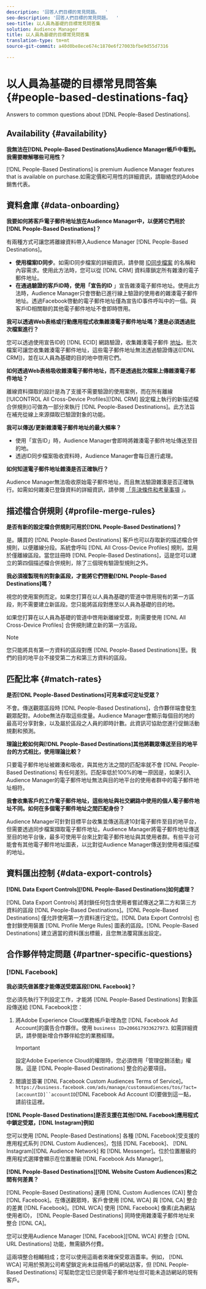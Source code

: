 ```yaml
---
description: '回答人們目標的常見問題。  '
seo-description: '回答人們目標的常見問題。  '
seo-title: 以人員為基礎的目標常見問答集
solution: Audience Manager
title: 以人員為基礎的目標常見問答集
translation-type: tm+mt
source-git-commit: a40d0be8ece674c1870e6f27003bfbe9d55d7316

---
```



# 以人員為基礎的目標常見問答集 {#people-based-destinations-faq}

Answers to common questions about [!DNL People-Based Destinations].

## Availability {#availability}

**我無法在[!DNL People-Based Destinations]Audience Manager帳戶中看到。我需要瞭解哪些可用性？**

[!DNL People-Based Destinations] is premium Audience Manager features that is available on purchase.如需定價和可用性的詳細資訊，請聯絡您的Adobe銷售代表。

## 資料倉庫 {#data-onboarding}

**我要如何將客戶電子郵件地址放在Audience Manager中，以便將它們用於[!DNL People-Based Destinations]？**

有兩種方式可讓您將離線資料帶入Audience Manager [!DNL People-Based Destinations]。

* **使用檔案ID同步**。如需ID同步檔案的詳細資訊，請參閱 [ID同步檔案](../integration/sending-audience-data/batch-data-transfer-explained/id-sync-file-based.md) 的名稱和內容需求。使用此方法時，您可以從 [!DNL CRM] 資料庫鎖定所有雜湊的電子郵件地址。
* **在通過驗證的客戶ID時，使用「宣告的ID** 」宣告雜湊電子郵件地址。使用此方法時，Audience Manager只會啓動已進行線上驗證的使用者的雜湊電子郵件地址。透過Facebook啓動的電子郵件地址僅為宣告ID事件呼叫中的一個。與客戶ID相關聯的其他電子郵件地址不會即時啓用。

**我可以透過Web表格或行動應用程式收集雜湊電子郵件地址嗎？還是必須透過批次檔案進行？**

您可以透過使用宣告ID的 [!DNL ECID] 網路驗證，收集雜湊電子郵件 [地址](../features/declared-ids.md)。批次檔案可讓您收集雜湊電子郵件地址，這些電子郵件地址無法透過驗證傳送([!DNL CRM])，並在以人員為基礎的目的地中啓用它們。

**如何透過Web表格吸收雜湊電子郵件地址，而不是透過批次檔案上傳雜湊電子郵件地址？**

離線資料擷取的設計是為了支援不需要驗證的使用案例，而在所有離線[!UICONTROL All Cross-Device Profiles][!DNL CRM] 設定檔上執行的新描述檔合併規則()可做為一部分來執行 [!DNL People-Based Destinations]。此方法旨在補充從線上來源擷取已驗證對象的功能。

**我可以傳送/更新雜湊電子郵件地址的最大頻率？**

* 使用「宣告ID」時，Audience Manager會即時將雜湊電子郵件地址傳送至目的地。
* 透過ID同步檔案吸收資料時，Audience Manager會每日進行處理。

**如何知道電子郵件地址雜湊是否正確執行？**

Audience Manager無法吸收原始電子郵件地址，而且無法驗證雜湊是否正確執行。如需如何雜湊已登錄資料的詳細資訊，請參閱 [「先決條件和考量事項](../features/destinations/people-based-destinations-prerequisites.md) 」。

## 描述檔合併規則 {#profile-merge-rules}

**是否有新的設定檔合併規則可用於[!DNL People-Based Destinations]？**

是。購買的 [!DNL People-Based Destinations] 客戶也可以存取新的描述檔合併規則，以便離線分段。系統會呼叫 [!DNL All Cross-Device Profiles] 規則，並用於僅離線區段。當您註冊時 [!DNL People-Based Destinations]，這是您可以建立的第四個描述檔合併規則，除了三個現有驗證型規則之外。

**我必須複製現有的對象區段，才能將它們啓動[!DNL People-Based Destinations]嗎？**

視您的使用案例而定。如果您打算在以人員為基礎的管道中啓用現有的第一方區段，則不需要建立新區段。您只能將區段對應至以人員為基礎的目的地。

如果您打算在以人員為基礎的管道中啓用新離線受眾，則需要使用 [!DNL All Cross-Device Profiles] 合併規則建立新的第一方區段。
>[!NOTE]
>
> 您只能將具有第一方資料的區段對應 [!DNL People-Based Destinations]至。我們的目的地平台不接受第二方和第三方資料的區段。

## 匹配比率 {#match-rates}

**是否[!DNL People-Based Destinations]可見率或可定址受眾？**

不會。傳送觀眾區段時 [!DNL People-Based Destinations]，合作夥伴端會發生觀眾配對。Adobe無法存取這些度量。Audience Manager會顯示每個目的地的最高可分享對象，以及屬於區段之人員的即時計數。此資訊可協助您進行促銷活動規劃和預測。

**理論比較如何與[!DNL People-Based Destinations]其他將觀眾傳送至目的地平台的方式相比，使用理論比較？**

只要電子郵件地址被雜湊和吸收，與其他方法之間的匹配率就不會 [!DNL People-Based Destinations] 有任何差別。匹配率低於100%的唯一原因是，如果引入Audience Manager的電子郵件地址無法與目的地平台的使用者群中的電子郵件地址相符。

**我會收集客戶的工作電子郵件地址，這些地址與社交網路中使用的個人電子郵件地址不同。如何在多個電子郵件地址之間匹配身份？**

Audience Manager可針對目標平台收集並傳送高達10封電子郵件至目的地平台，但需要透過同步檔案擷取電子郵件地址。Audience Manager將電子郵件地址傳送至目的地平台後，最多可使用平台來比對電子郵件地址與其使用者群。有些平台可能會有其他電子郵件地址圖表，以比對從Audience Manager傳送到使用者描述檔的地址。

## 資料匯出控制 {#data-export-controls}

**[!DNL Data Export Controls][!DNL People-Based Destinations]如何處理？**

[!DNL Data Export Controls] 將封鎖任何包含使用者嘗試傳送之第二方和第三方資料的區段 [!DNL People-Based Destinations]。[!DNL People-Based Destinations] 僅允許使用第一方資料進行定位。[!DNL Data Export Controls] 也會封鎖使用裝置 [!DNL Profile Merge Rules] 圖表的區段。[!DNL People-Based Destinations] 建立適當的資料匯出標籤，且您無法覆寫匯出設定。

## 合作夥伴特定問題 {#partner-specific-questions}

### [!DNL Facebook]

**我必須先做甚麼才能傳送受眾區段[!DNL Facebook]？**

您必須先執行下列設定工作，才能將 [!DNL People-Based Destinations] 對象區段傳送給 [!DNL Facebook]您：

1. 將Adobe Experience Cloud業務帳戶新增為您 [!DNL Facebook Ad Account]的廣告合作夥伴。使用 `business ID=206617933627973`. 如需詳細資訊，請參閱新增合作夥伴給您的業務經理。

   >[!IMPORTANT]
   >
   > 設定Adobe Experience Cloud的權限時，您必須啓用「管理促銷活動」權限。這是 [!DNL People-Based Destinations] 整合的必要項目。

1. 閱讀並簽署 [!DNL Facebook Custom Audiences Terms of Service]。`https://business.facebook.com/ads/manage/customaudiences/tos/?act=[accountID]``accountID`[!DNL Facebook Ad Account ID]要做到這一點，請前往這裡。

**[!DNL People-Based Destinations]是否支援在其他[!DNL Facebook]應用程式中鎖定受眾，[!DNL Instagram]例如**

您可以使用 [!DNL People-Based Destinations] 各種 [!DNL Facebook]受支援的應用程式系列 [!DNL Custom Audiences]，包括 [!DNL Facebook]、 [!DNL Instagram][!DNL Audience Network] 和 [!DNL Messenger]。位於位置層級的應用程式選擇會顯示在位置層級 [!DNL Facebook Ads Manager]。

**[!DNL People-Based Destinations][!DNL Website Custom Audiences]和之間有何差異？**

[!DNL People-Based Destinations] 運用 [!DNL Custom Audiences (CA)] 整合 [!DNL Facebook]。在傳送觀眾時，客戶會使用 [!DNL WCA] 與 [!DNL CA] 整合的差異 [!DNL Facebook]。[!DNL WCA] 使用 [!DNL Facebook] 像素(此為網站使用者ID)， [!DNL People-Based Destinations] 同時使用雜湊電子郵件地址來整合 [!DNL CA]。

您可以使用Audience Manager [!DNL Facebook][!DNL WCA] 的整合 [!DNL URL Destinations] 功能，無需額外付費。

這兩項整合相輔相成；您可以使用這兩者來確保受眾涵蓋率。例如， [!DNL WCA] 可用於預測公司希望鎖定尚未註冊帳戶的網站訪客，但 [!DNL People-Based Destinations] 可幫助您定位已提供電子郵件地址但可能未造訪網站的現有客戶。
